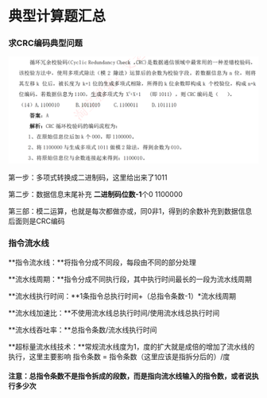 # 典型计算题汇总

### **求CRC编码典型问题**

![image-20210524091134365](imgs/21-05-22-01/image-20210524091134365.png)

第一步：多项式转换成二进制码，这里给出来了1011

第二步：数据信息末尾补充 **二进制码位数-1**个0 1100000

第三部：模二运算，也就是每次都做亦或，同0非1，得到的余数补充到数据信息后面则是CRC编码



### 指令流水线

**指令流水线：**将指令分成不同段，每段由不同的部分处理

**流水线周期：**指令分成不同执行段，其中执行时间最长的一段为流水线周期

**流水线执行时间：**1条指令总执行时间+（总指令条数-1）*流水线周期

**流水线加速比：**不使用流水线总执行时间/使用流水线总执行时间

**流水线吞吐率：**总指令条数/流水线执行时间

**超标量流水线技术：**常规流水线度为1，度的扩大就是成倍的增加了流水线的执行，这里主要影响 指令条数 = 指令条数（这里应该是指拆分后的）/度

#### 注意：总指令条数不是指令拆成的段数，而是指向流水线输入的指令数，或者说执行多少次

